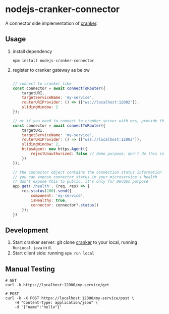 # nodejs-cranker-connector

A connector side implementation of [cranker](https://github.com/nicferrier/cranker).

## Usage

1. install dependency

    ```shell
    npm install nodejs-cranker-connector
    ```

2. register to cranker gateway as below

    ```javascript

    // connect to cranker like
    const connector = await connectToRouter({
        targetURI, 
        targetServiceName: 'my-service', 
        routerURIProvider: () => (["ws://localhost:12002"]),
        slidingWindow: 2
    });

    // or if you need to connect to cranker server with wss, provide the httpsAgent
    const connector = await connectToRouter({
        targetURI,
        targetServiceName: 'my-service',
        routerURIProvider: () => (["wss://localhost:12002"]),
        slidingWindow: 2,
        httpsAgent: new https.Agent({
            rejectUnauthorized: false // demo purpose, don't do this in production!
        })
    });

    // the connector object contains the connection status information
    // you can expose connector status in your microservice's health
    // don't expose this to public, it's only for DevOps purpose
    app.get('/health', (req, res) => {
        res.status(200).send({
            component: 'my-service',
            isHealthy: true,
            connector: connector?.status()
        });
    })

    
    ```

## Development

1. Start cranker server: git clone [cranker](https://github.com/hsbc/mu-cranker-router) to your local, running `RunLocal.java` in it.
2. Start client side: running `npm run local` 

## Manual Testing

```shell
# GET
curl -k https://localhost:12000/my-service/get

# POST
curl -k -X POST https://localhost:12000/my-service/post \
    -H "Content-Type: application/json" \
    -d '{"name":"hello"}'
```
